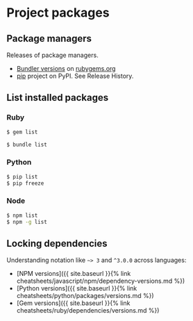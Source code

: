 # Project packages

<!-- TODO reduce this section and split it out for each language -->

## Package managers

Releases of package managers.

- [Bundler versions](https://rubygems.org/gems/bundler/versions) on [rubygems.org](https://rubygems.org)
- [pip](https://pypi.org/project/pip/) project on PyPI. See Release History.


## List installed packages

### Ruby

```sh
$ gem list

$ bundle list
```

### Python

```sh
$ pip list
$ pip freeze
```

### Node

```sh
$ npm list
$ npm -g list
```

## Locking dependencies

Understanding notation like `~> 3` and `^3.0.0` across languages:

- [NPM versions]({{ site.baseurl }}{% link cheatsheets/javascript/npm/dependency-versions.md %})
- [Python versions]({{ site.baseurl }}{% link cheatsheets/python/packages/versions.md %})
- [Gem versions]({{ site.baseurl }}{% link cheatsheets/ruby/dependencies/versions.md %})
